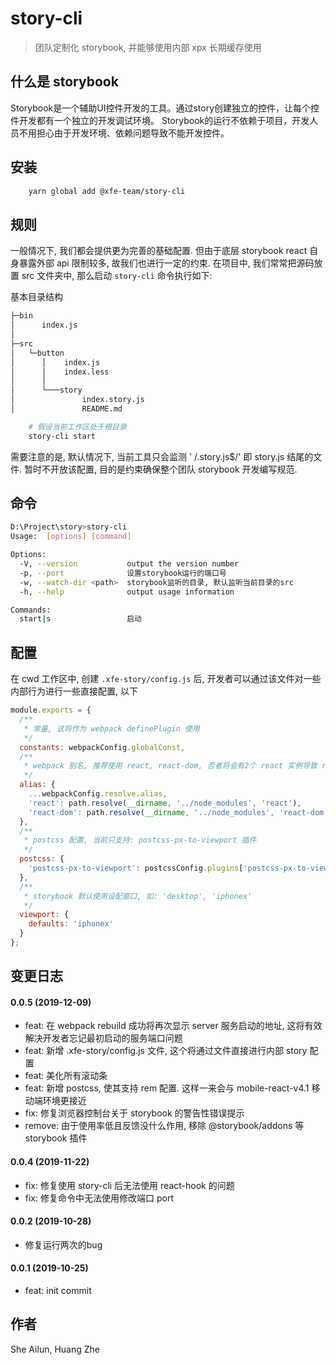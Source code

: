 # story-cli

> 团队定制化 storybook, 并能够使用内部 xpx 长期缓存使用

## 什么是 storybook 

Storybook是一个辅助UI控件开发的工具。通过story创建独立的控件，让每个控件开发都有一个独立的开发调试环境。 Storybook的运行不依赖于项目，开发人员不用担心由于开发环境、依赖问题导致不能开发控件。

## 安装

```bash
    yarn global add @xfe-team/story-cli
```

## 规则

一般情况下, 我们都会提供更为完善的基础配置. 但由于底层 storybook react 自身暴露外部 api 限制较多, 故我们也进行一定的约束.
在项目中, 我们常常把源码放置 src 文件夹中, 那么启动 `story-cli` 命令执行如下:

基本目录结构

```txt
├─bin
│      index.js
│
├─src
│   └─button
│      │    index.js
│      │    index.less
│      │
│      └───story
│               index.story.js
│               README.md
```

```bash
    # 假设当前工作区处于根目录
    story-cli start
```

需要注意的是, 默认情况下, 当前工具只会监测 ' /\.story\.js$/' 即 story.js 结尾的文件. 暂时不开放该配置, 目的是约束确保整个团队 storybook
开发编写规范.


## 命令

```bash
D:\Project\story>story-cli
Usage:  [options] [command]

Options:
  -V, --version           output the version number
  -p, --port              设置storybook运行的端口号
  -w, --watch-dir <path>  storybook监听的目录, 默认监听当前目录的src
  -h, --help              output usage information

Commands:
  start|s                 启动
```

## 配置

在 cwd 工作区中, 创建 `.xfe-story/config.js` 后, 开发者可以通过该文件对一些内部行为进行一些直接配置, 以下

```javascript
module.exports = {
  /**
   * 常量, 这将作为 webpack definePlugin 使用
   */
  constants: webpackConfig.globalConst,
  /**
   * webpack 别名, 推荐使用 react, react-dom, 否者将会有2个 react 实例导致 react hook 报错
   */
  alias: {
    ...webpackConfig.resolve.alias,
    'react': path.resolve(__dirname, '../node_modules', 'react'),
    'react-dom': path.resolve(__dirname, '../node_modules', 'react-dom')
  },
  /**
   * postcss 配置, 当前只支持: postcss-px-to-viewport 插件
   */
  postcss: {
    'postcss-px-to-viewport': postcssConfig.plugins['postcss-px-to-viewport']
  },
  /**
   * storybook 默认使用设配窗口, 如: 'desktop', 'iphonex'
   */
  viewport: {
    defaults: 'iphonex'
  }
};
```

## 变更日志

#### 0.0.5 (2019-12-09)

* feat: 在 webpack rebuild 成功将再次显示 server 服务启动的地址, 这将有效解决开发者忘记最初启动的服务端口问题
* feat: 新增 .xfe-story/config.js 文件, 这个将通过文件直接进行内部 story 配置
* feat: 美化所有滚动条
* feat: 新增 postcss, 使其支持 rem 配置. 这样一来会与 mobile-react-v4.1 移动端环境更接近
* fix: 修复浏览器控制台关于 storybook 的警告性错误提示
* remove: 由于使用率低且反馈没什么作用, 移除 @storybook/addons 等 storybook 插件

#### 0.0.4 (2019-11-22)

* fix: 修复使用 story-cli 后无法使用 react-hook 的问题
* fix: 修复命令中无法使用修改端口 port

#### 0.0.2 (2019-10-28)

* 修复运行两次的bug

#### 0.0.1 (2019-10-25)

* feat: init commit

## 作者
She Ailun, Huang Zhe
